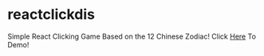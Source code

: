 # reactclickdis
Simple React Clicking Game
Based on the 12 Chinese Zodiac!
Click [Here](https://bluezam.github.io/reactclickdis/) To Demo!
